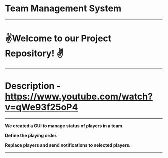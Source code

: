 # **Team Management System**

---

# ✌**Welcome to our Project Repository!** ✌

---

# **Description** - https://www.youtube.com/watch?v=qWe93f25oP4

---

**We created a GUI to manage status of players in a team.**

**Define the playing order.**

**Replace players and send notifications to selected players.**

---
